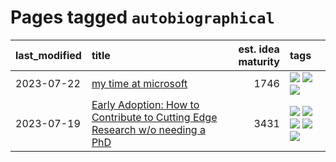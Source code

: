 # Pages tagged `autobiographical`

|last_modified|title|est. idea maturity|tags
|:---|:---|---:|:---|
|2023-07-22|[my time at microsoft](../my_time_at_microsoft.md)|1746|[![](https://img.shields.io/badge/tag-amazon-faa2fc)](../tags/amazon.md) [![](https://img.shields.io/badge/tag-autobiographical-1ee399)](../tags/autobiographical.md) [![](https://img.shields.io/badge/tag-microsoft-49fd1a)](../tags/microsoft.md)|
|2023-07-19|[Early Adoption: How to Contribute to Cutting Edge Research w/o needing a PhD](../early_adoption_and_fomo.md)|3431|[![](https://img.shields.io/badge/tag-autobiographical-1ee399)](../tags/autobiographical.md) [![](https://img.shields.io/badge/tag-career_advice-759071)](../tags/career_advice.md) [![](https://img.shields.io/badge/tag-early_adoption-7a219d)](../tags/early_adoption.md) [![](https://img.shields.io/badge/tag-mentoring-a777bf)](../tags/mentoring.md) [![](https://img.shields.io/badge/tag-reddit-f59257)](../tags/reddit.md)|